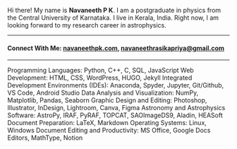 Hi there! My name is **Navaneeth P K**. I am a postgraduate in physics from the Central University of Karnataka. I live in Kerala, India. Right now, I am looking forward to my research career in astrophysics.
<hr/>  
<h4>Connect With Me: <a href="https://navaneethpk.com/" target="blank">navaneethpk.com</a>, <a href="mailto:navaneethrasikapriya@gmail.com" target="blank">navaneethrasikapriya@gmail.com</a></h4>

<hr/> 
Programming Languages: Python, C++, C, SQL, JavaScript
Web Development: HTML, CSS, WordPress, HUGO, Jekyll
Integrated Development Environments (IDEs): Anaconda, Spyder, Jupyter, Git/Github, VS Code, Android Studio
Data Analysis and Visualization: NumPy, Matplotlib, Pandas, Seaborn
Graphic Design and Editing: Photoshop, Illustrator, InDesign, Lightroom, Canva, Figma
Astronomy and Astrophysics Software: AstroPy, IRAF, PyRAF, TOPCAT, SAOImageDS9, Aladin, HEASoft
Document Preparation: LaTeX, Markdown
Operating Systems: Linux, Windows
Document Editing and Productivity: MS Office, Google Docs Editors, MathType, Notion

